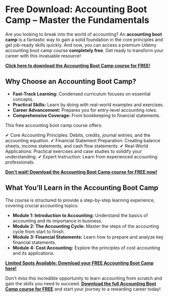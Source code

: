 # Free Download: Accounting Boot Camp – Master the Fundamentals

Are you looking to break into the world of accounting? An **accounting boot camp** is a fantastic way to gain a solid foundation in the core principles and get job-ready skills quickly. And now, you can access a premium Udemy accounting boot camp course **completely free**. Get ready to transform your career with this invaluable resource!

[**Click here to download the Accounting Boot Camp course for FREE!**](https://udemywork.com/accounting-boot-camp)

## Why Choose an Accounting Boot Camp?

*   **Fast-Track Learning:** Condensed curriculum focuses on essential concepts.
*   **Practical Skills:** Learn by doing with real-world examples and exercises.
*   **Career Advancement:** Prepares you for entry-level accounting roles.
*   **Comprehensive Coverage:** From bookkeeping to financial statements.

This free accounting boot camp course offers:

✔ Core Accounting Principles: Debits, credits, journal entries, and the accounting equation.
✔ Financial Statement Preparation: Creating balance sheets, income statements, and cash flow statements.
✔ Real-World Applications: Practical exercises and case studies to solidify your understanding.
✔ Expert Instruction: Learn from experienced accounting professionals.

[**Don't wait! Download the Accounting Boot Camp course for FREE now!**](https://udemywork.com/accounting-boot-camp)

## What You’ll Learn in the Accounting Boot Camp

The course is structured to provide a step-by-step learning experience, covering crucial accounting topics:

*   **Module 1: Introduction to Accounting:** Understand the basics of accounting and its importance in business.
*   **Module 2: The Accounting Cycle:** Master the steps of the accounting cycle from start to finish.
*   **Module 3: Financial Statements:** Learn how to prepare and analyze key financial statements.
*   **Module 4: Cost Accounting:** Explore the principles of cost accounting and its applications.

[**Limited Spots Available: Download your FREE Accounting Boot Camp here!**](https://udemywork.com/accounting-boot-camp)

Don't miss this incredible opportunity to learn accounting from scratch and gain the skills you need to succeed. **[Download the full Accounting Boot Camp course for FREE](https://udemywork.com/accounting-boot-camp)** and start your journey to a rewarding career today!
